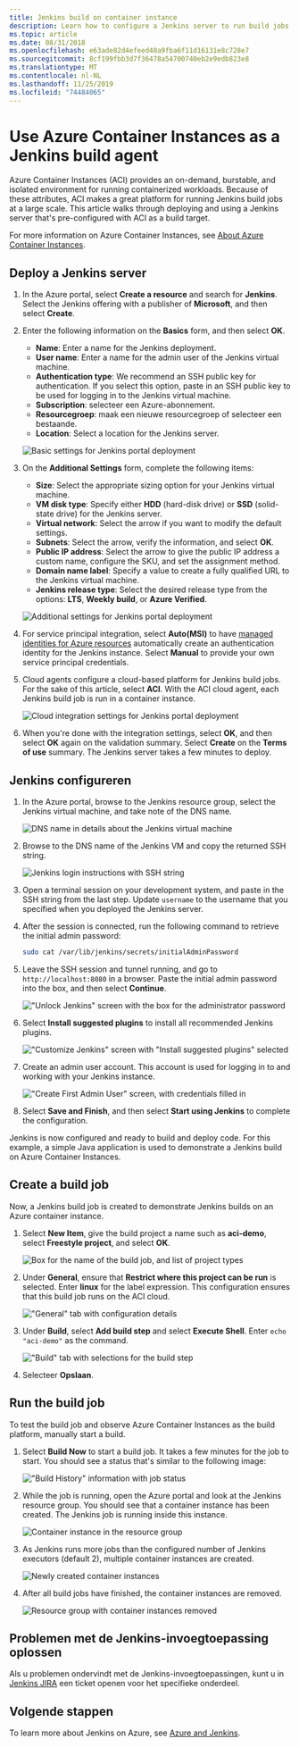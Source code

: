 ```yaml
---
title: Jenkins build on container instance
description: Learn how to configure a Jenkins server to run build jobs on-demand in Azure Container Instances
ms.topic: article
ms.date: 08/31/2018
ms.openlocfilehash: e63ade82d4efeed40a9fba6f11d16131e8c728e7
ms.sourcegitcommit: 8cf199fbb3d7f36478a54700740eb2e9edb823e8
ms.translationtype: MT
ms.contentlocale: nl-NL
ms.lasthandoff: 11/25/2019
ms.locfileid: "74484065"
---
```

# <a name="use-azure-container-instances-as-a-jenkins-build-agent"></a>Use Azure Container Instances as a Jenkins build agent

Azure Container Instances (ACI) provides an on-demand, burstable, and isolated environment for running containerized workloads. Because of these attributes, ACI makes a great platform for running Jenkins build jobs at a large scale. This article walks through deploying and using a Jenkins server that's pre-configured with ACI as a build target.

For more information on Azure Container Instances, see [About Azure Container Instances][about-aci].

## <a name="deploy-a-jenkins-server"></a>Deploy a Jenkins server

1. In the Azure portal, select **Create a resource** and search for **Jenkins**. Select the Jenkins offering with a publisher of **Microsoft**, and then select **Create**.

2. Enter the following information on the **Basics** form, and then select **OK**.

   - **Name**: Enter a name for the Jenkins deployment.
   - **User name**: Enter a name for the admin user of the Jenkins virtual machine.
   - **Authentication type**: We recommend an SSH public key for authentication. If you select this option, paste in an SSH public key to be used for logging in to the Jenkins virtual machine.
   - **Subscription**: selecteer een Azure-abonnement.
   - **Resourcegroep**: maak een nieuwe resourcegroep of selecteer een bestaande.
   - **Location**: Select a location for the Jenkins server.

   ![Basic settings for Jenkins portal deployment](./media/container-instances-jenkins/jenkins-portal-01.png)

3. On the **Additional Settings** form, complete the following items:

   - **Size**: Select the appropriate sizing option for your Jenkins virtual machine.
   - **VM disk type**: Specify either **HDD** (hard-disk drive) or **SSD** (solid-state drive) for the Jenkins server.
   - **Virtual network**: Select the arrow if you want to modify the default settings.
   - **Subnets**: Select the arrow, verify the information, and select **OK**.
   - **Public IP address**: Select the arrow to give the public IP address a custom name, configure the SKU, and set the assignment method.
   - **Domain name label**: Specify a value to create a fully qualified URL to the Jenkins virtual machine.
   - **Jenkins release type**: Select the desired release type from the options: **LTS**, **Weekly build**, or **Azure Verified**.

   ![Additional settings for Jenkins portal deployment](./media/container-instances-jenkins/jenkins-portal-02.png)

4. For service principal integration, select **Auto(MSI)** to have [managed identities for Azure resources][managed-identities-azure-resources] automatically create an authentication identity for the Jenkins instance. Select **Manual** to provide your own service principal credentials.

5. Cloud agents configure a cloud-based platform for Jenkins build jobs. For the sake of this article, select **ACI**. With the ACI cloud agent, each Jenkins build job is run in a container instance.

   ![Cloud integration settings for Jenkins portal deployment](./media/container-instances-jenkins/jenkins-portal-03.png)

6. When you're done with the integration settings, select **OK**, and then select **OK** again on the validation summary. Select **Create** on the **Terms of use** summary. The Jenkins server takes a few minutes to deploy.

## <a name="configure-jenkins"></a>Jenkins configureren

1. In the Azure portal, browse to the Jenkins resource group, select the Jenkins virtual machine, and take note of the DNS name.

   ![DNS name in details about the Jenkins virtual machine](./media/container-instances-jenkins/jenkins-portal-fqdn.png)

2. Browse to the DNS name of the Jenkins VM and copy the returned SSH string.

   ![Jenkins login instructions with SSH string](./media/container-instances-jenkins/jenkins-portal-04.png)

3. Open a terminal session on your development system, and paste in the SSH string from the last step. Update `username` to the username that you specified when you deployed the Jenkins server.

4. After the session is connected, run the following command to retrieve the initial admin password:

   ```bash
   sudo cat /var/lib/jenkins/secrets/initialAdminPassword
   ```

5. Leave the SSH session and tunnel running, and go to `http://localhost:8080` in a browser. Paste the initial admin password into the box, and then select **Continue**.

   !["Unlock Jenkins" screen with the box for the administrator password](./media/container-instances-jenkins/jenkins-portal-05.png)

6. Select **Install suggested plugins** to install all recommended Jenkins plugins.

   !["Customize Jenkins" screen with "Install suggested plugins" selected](./media/container-instances-jenkins/jenkins-portal-06.png)

7. Create an admin user account. This account is used for logging in to and working with your Jenkins instance.

   !["Create First Admin User" screen, with credentials filled in](./media/container-instances-jenkins/jenkins-portal-07.png)

8. Select **Save and Finish**, and then select **Start using Jenkins** to complete the configuration.

Jenkins is now configured and ready to build and deploy code. For this example, a simple Java application is used to demonstrate a Jenkins build on Azure Container Instances.

## <a name="create-a-build-job"></a>Create a build job

Now, a Jenkins build job is created to demonstrate Jenkins builds on an Azure container instance.

1. Select **New Item**, give the build project a name such as **aci-demo**, select **Freestyle project**, and select **OK**.

   ![Box for the name of the build job, and list of project types](./media/container-instances-jenkins/jenkins-new-job.png)

2. Under **General**, ensure that **Restrict where this project can be run** is selected. Enter **linux** for the label expression. This configuration ensures that this build job runs on the ACI cloud.

   !["General" tab with configuration details](./media/container-instances-jenkins/jenkins-job-01.png)

3. Under **Build**, select **Add build step** and select **Execute Shell**. Enter `echo "aci-demo"` as the command.

   !["Build" tab with selections for the build step](./media/container-instances-jenkins/jenkins-job-02.png)

5. Selecteer **Opslaan**.

## <a name="run-the-build-job"></a>Run the build job

To test the build job and observe Azure Container Instances as the build platform, manually start a build.

1. Select **Build Now** to start a build job. It takes a few minutes for the job to start. You should see a status that's similar to the following image:

   !["Build History" information with job status](./media/container-instances-jenkins/jenkins-job-status.png)

2. While the job is running, open the Azure portal and look at the Jenkins resource group. You should see that a container instance has been created. The Jenkins job is running inside this instance.

   ![Container instance in the resource group](./media/container-instances-jenkins/jenkins-aci.png)

3. As Jenkins runs more jobs than the configured number of Jenkins executors (default 2), multiple container instances are created.

   ![Newly created container instances](./media/container-instances-jenkins/jenkins-aci-multi.png)

4. After all build jobs have finished, the container instances are removed.

   ![Resource group with container instances removed](./media/container-instances-jenkins/jenkins-aci-none.png)

## <a name="troubleshooting-the-jenkins-plugin"></a>Problemen met de Jenkins-invoegtoepassing oplossen

Als u problemen ondervindt met de Jenkins-invoegtoepassingen, kunt u in [Jenkins JIRA](https://issues.jenkins-ci.org/) een ticket openen voor het specifieke onderdeel.

## <a name="next-steps"></a>Volgende stappen

To learn more about Jenkins on Azure, see [Azure and Jenkins][jenkins-azure].

<!-- LINKS - internal -->
[about-aci]: ./container-instances-overview.md
[jenkins-azure]: ../jenkins/overview.md
[managed-identities-azure-resources]: ../active-directory/managed-identities-azure-resources/overview.md
